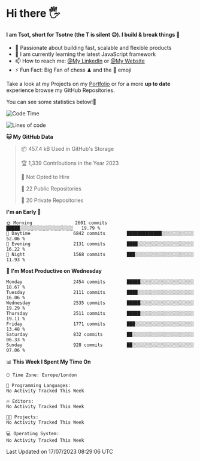 # Hi there :raised_hand_with_fingers_splayed:
#### I am Tsot, short for Tsotne (the T is silent :wink:). I build & break things :space_invader:
- :telescope: Passionate about building fast, scalable and flexible products
- :seedling: I am currently learning the latest JavaScript framework 
- :mailbox: How to reach me: [@My LinkedIn](https://www.linkedin.com/in/tsotne-gvadzabia/) or [@My Website](https://tsotne.co.uk/contact)
- :zap: Fun Fact: Big Fan of chess ♟ and the 👾 emoji

Take a look at my Projects on my [Portfolio](https://tsotne.co.uk/) or for a more **up to date** experience browse my GitHub Repositories.

You can see some statistics below!:space_invader:
<!--START_SECTION:waka-->
![Code Time](http://img.shields.io/badge/Code%20Time-761%20hrs%202%20mins-blue)

![Lines of code](https://img.shields.io/badge/From%20Hello%20World%20I%27ve%20Written-6.5%20million%20lines%20of%20code-blue)

**🐱 My GitHub Data** 

> 📦 457.4 kB Used in GitHub's Storage 
 > 
> 🏆 1,339 Contributions in the Year 2023
 > 
> 🚫 Not Opted to Hire
 > 
> 📜 22 Public Repositories 
 > 
> 🔑 20 Private Repositories 
 > 
**I'm an Early 🐤** 

```text
🌞 Morning                2601 commits        █████░░░░░░░░░░░░░░░░░░░░   19.79 % 
🌆 Daytime                6842 commits        █████████████░░░░░░░░░░░░   52.06 % 
🌃 Evening                2131 commits        ████░░░░░░░░░░░░░░░░░░░░░   16.22 % 
🌙 Night                  1568 commits        ███░░░░░░░░░░░░░░░░░░░░░░   11.93 % 
```
📅 **I'm Most Productive on Wednesday** 

```text
Monday                   2454 commits        █████░░░░░░░░░░░░░░░░░░░░   18.67 % 
Tuesday                  2111 commits        ████░░░░░░░░░░░░░░░░░░░░░   16.06 % 
Wednesday                2535 commits        █████░░░░░░░░░░░░░░░░░░░░   19.29 % 
Thursday                 2511 commits        █████░░░░░░░░░░░░░░░░░░░░   19.11 % 
Friday                   1771 commits        ███░░░░░░░░░░░░░░░░░░░░░░   13.48 % 
Saturday                 832 commits         ██░░░░░░░░░░░░░░░░░░░░░░░   06.33 % 
Sunday                   928 commits         ██░░░░░░░░░░░░░░░░░░░░░░░   07.06 % 
```


📊 **This Week I Spent My Time On** 

```text
🕑︎ Time Zone: Europe/London

💬 Programming Languages: 
No Activity Tracked This Week

🔥 Editors: 
No Activity Tracked This Week

🐱‍💻 Projects: 
No Activity Tracked This Week

💻 Operating System: 
No Activity Tracked This Week
```


 Last Updated on 17/07/2023 08:29:06 UTC
<!--END_SECTION:waka-->
